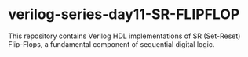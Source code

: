 # verilog-series-day11-SR-FLIPFLOP
This repository contains Verilog HDL implementations of SR (Set-Reset) Flip-Flops, a fundamental component of sequential digital logic.

